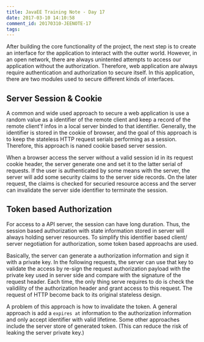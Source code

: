 ```yaml
---
title: JavaEE Training Note - Day 17
date: 2017-03-10 14:10:58
comment_id: 20170310-JEENOTE-17
tags:
---
```



After building the core functionality of the project, the next step is to 
create an interface for the application to interact with the outter world.
However, in an open network, there are always unintented attempts to access 
our application without the authorization. Therefore, web application are 
always require authentication and authorization to secure itself. In this 
application, there are two modules used to secure different kinds of interfaces.

<!-- more -->

Server Session &amp; Cookie
---------------------------

A common and wide used approach to secure a web application is use a random 
value as a identifier of the remote client and keep a record of the remote 
client'f infos in a local server binded to that identifier. Generally, the 
identifier is stored in the cookie of browser, and the goal of this approach 
is to keep the stateless HTTP request serials performing as a session. 
Therefore, this approach is naned cookie based server session.

When a browser access the server without a valid session id in its request 
cookie header, the server generate one and set it to the latter serial of 
requests. If the user is authenticated by some means with the server, the 
server will add some security claims to the server side records. On the later 
request, the claims is checked for securied resource access and the server can 
invalidate the server side identifier to terminate the session.

Token based Authorization
-------------------------

For access to a API server, the session can have long duration. Thus, the 
session based authorization with state information stored in server will 
always holding server resources. To simplify this identifier based client/
server negotiation for authorization, some token based approachs are used.

Basically, the server can generate a authorization information and sign it 
with a private key. In the following requests, the server can use that key to 
validate the access by re-sign the request authorization payload with the 
private key used in server side and compare with the signature of the request 
header. Each time, the only thing serve requires to do is check the validility
of the authorization header and grant access to this request. The request of 
HTTP become back to its original stateless design.

A problem of this approach is how to invalidate the token. A general approach 
is add a `expires at` information to the authorization information and only 
accept identifier with valid lifetime. Some other approaches include the 
server store of generated token. (This can reduce the risk of leaking the server private key.)